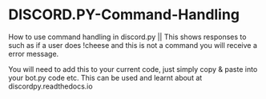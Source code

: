 # DISCORD.PY-Command-Handling
How to use command handling in discord.py || This shows responses to such as if a user does !cheese and this is not a command you will receive a error message.

You will need to add this to your current code, just simply copy & paste into your bot.py code etc. 
This can be used and learnt about at discordpy.readthedocs.io
